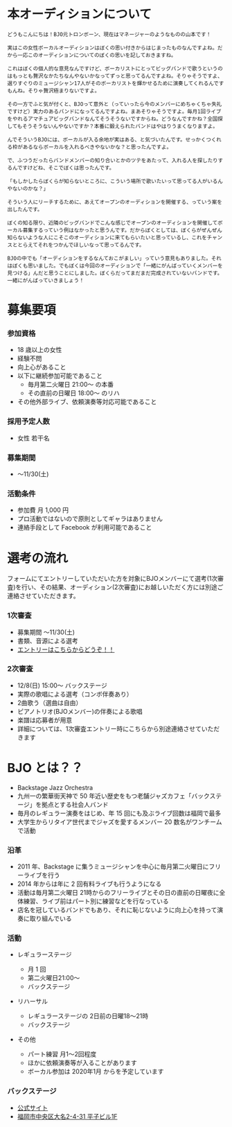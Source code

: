 # 本オーディションについて
```
どうもこんにちは！BJO元トロンボーン、現在はマネージャーのようなものの山本です！

実はこの女性ボーカルオーディションはぼくの思い付きからはじまったものなんですよね。だから一応このオーディションについてのぼくの思いを記しておきますね。

これはぼくの個人的な意見なんですけど、ボーカリストにとってビッグバンドで歌うというのはもっとも贅沢なかたちなんやないかなってずっと思ってるんですよね。そりゃそうですよ、選りすぐりのミュージシャン17人がそのボーカリストを輝かせるために演奏してくれるんですもんね。そりゃ贅沢極まりないですよ。

その一方でふと気が付くと、BJOって意外と（っていったら今のメンバーにめちゃくちゃ失礼ですけど）実力のあるバンドになってるんですよね。まあそりゃそうですよ。毎月1回ライブをやれるアマチュアビッグバンドなんてそうそうないですからね。どうなんですかね？全国探してもそうそうないんやないですか？本番に鍛えられたバンドはやはりうまくなりますよ。

んでそういうBJOには、ボーカルが入る余地が実はある、と気づいたんです。せっかくつくれる枠があるならボーカルを入れるべきやないかな？と思ったんですよ。

で、ふつうだったらバンドメンバーの知り合いとかのツテをあたって、入れる人を探したりするんですけどね、そこでぼくは思ったんです。

「もしかしたらぼくらが知らないところに、こういう場所で歌いたいって思ってる人がいるんやないのかな？」

そういう人にリーチするために、あえてオープンのオーディションを開催する、っていう案を出したんです。

ぼくの知る限り、近隣のビッグバンドでこんな感じでオープンのオーディションを開催してボーカル募集するっていう例はなかったと思うんです。だからぼくとしては、ぼくらがぜんぜん知らないような人にこそこのオーディションに来てもらいたいと思っているし、これをチャンスととらえてそれをつかんでほしいなって思ってるんです。

BJOの中でも「オーディションをするなんておこがましい」っていう意見もありました。それはぼくも思いました。でもぼくは今回のオーディションで「一緒にがんばっていくメンバーを見つける」んだと思うことにしました。ぼくらだってまだまだ完成されていないバンドです。一緒にがんばっていきましょう！
```

# 募集要項
### 参加資格
- 18 歳以上の女性
- 経験不問
- 向上心があること
- 以下に継続参加可能であること
    - 毎月第二火曜日 21:00～ の本番
    - その直前の日曜日 18:00～ のリハ
- その他外部ライブ、依頼演奏等対応可能であること

### 採用予定人数
- 女性 若干名

### 募集期間
- ～11/30(土)

### 活動条件
- 参加費 月 1,000 円
- プロ活動ではないので原則としてギャラはありません
- 連絡手段として Facebook が利用可能であること

# 選考の流れ
フォームにてエントリーしていただいた方を対象にBJOメンバーにて選考(1次審査)を行い、その結果、オーディション(2次審査)にお越しいただく方には別途ご連絡させていただきます。

### 1次審査
- 募集期間 ～11/30(土)
- 書類、音源による選考
- [エントリーはこちらからどうぞ！！](https://forms.gle/LDqkcBkFck2zjzk49)

### 2次審査
- 12/8(日) 15:00～ バックステージ
- 実際の歌唱による選考（コンボ伴奏あり）
- 2曲歌う（選曲は自由）
- ピアノトリオ(BJOメンバー)の伴奏による歌唱
- 楽譜は応募者が用意
- 詳細については、1次審査エントリー時にこちらから別途連絡させていただきます

# BJO とは？？
- Backstage Jazz Orchestra
- 九州一の繁華街天神で 50 年近い歴史をもつ老舗ジャズカフェ「バックステージ」を拠点とする社会人バンド
- 毎月のレギュラー演奏をはじめ、年 15 回にも及ぶライブ回数は福岡で最多
- 大学生からリタイア世代までジャズを愛するメンバー 20 数名がワンチームで活動

### 沿革
- 2011 年、Backstage に集うミュージシャンを中心に毎月第二火曜日にフリーライブを行う
- 2014 年からは年に 2 回有料ライブも行うようになる
- 活動は毎月第二火曜日 21時からのフリーライブとその日の直前の日曜夜に全体練習、ライブ前はパート別に練習などを行なっている
- 店名を冠しているバンドでもあり、それに恥じないように向上心を持って演奏に取り組んでいる

### 活動
- レギュラーステージ
    - 月 1 回
    - 第二火曜日21:00～
    - バックステージ

- リハーサル
    - レギュラーステージの 2日前の日曜18〜21時
    - バックステージ

- その他
    - パート練習 月1～2回程度
    - ほかに依頼演奏等が入ることがあります
    - ボーカル参加は 2020年1月 からを予定しています

### バックステージ
- [公式サイト](http://backstage.fukuoka.jp/)
- [福岡市中央区大名2-4-31 平子ビル1F](https://goo.gl/maps/NRp1shqEVVig7DwV9)
